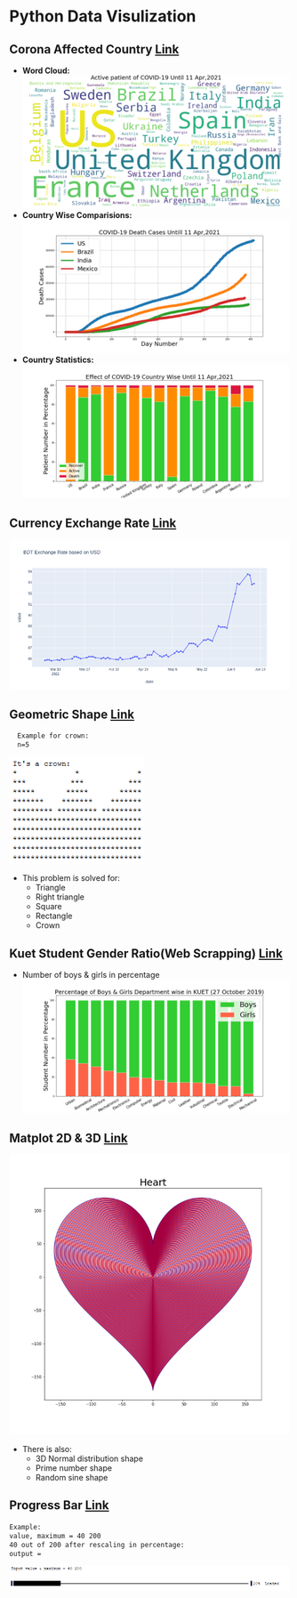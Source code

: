 # Python Data Visulization #
## **Corona Affected Country [Link](Corona%20Affected%20Country)**
   * **Word Cloud:**
    ![Word Cloud](Corona%20Affected%20Country/Images/Corona%20Stats%20Country%20wise.png)
   * **Country Wise Comparisions:**
    ![Country Comparisions](Corona%20Affected%20Country/Images/COVID-19%20Death%20Cases%20Comparision%20Graph%20in%20US%20Brazil%20India%20Mexico.png)
   * **Country Statistics:**
    ![Country Statistics](Corona%20Affected%20Country/Images/Corona.png)
## **Currency Exchange Rate [ Link ](Currency%20Value)**
![BDT Exchange Rate based on USD](Currency%20Value/Images/bdt_exchange_rate.png)
## **Geometric Shape [ Link ](Geometric%20Shape)**
  ``` 
    Example for crown:
    n=5 
  ```
  ![A Crown](Geometric%20Shape/Crown.png)
    
   * This problem is solved for:
      * Triangle
      * Right triangle
      * Square
      * Rectangle
      * Crown
## **Kuet Student Gender Ratio(Web Scrapping) [ Link ](Kuet%20Student%20Gender%20Ratio)**
  * Number of boys & girls in percentage
  ![Gender ratio](Kuet%20Student%20Gender%20Ratio/Images/Percentage%20of%20Boys%20%26%20Girls%20Department%20wise%20in%20KUET%20(27%20October%202019).png)
  
## **Matplot 2D & 3D [ Link ](Matplot%202D%20%26%203D)**

  ![ Heart ](Matplot%202D%20%26%203D/Images/Heart.png)
  * There is also:
      * 3D Normal distribution shape
      * Prime number shape
      * Random sine shape
## **Progress Bar [ Link ](Progress%20Bar)**
  ```
  Example:
  value, maximum = 40 200
  40 out of 200 after rescaling in percentage:
  output = 
  ```
  ![ Progress Bar ](Progress%20Bar/progress%20bar.png)
